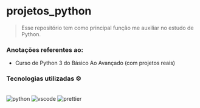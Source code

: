 # projetos_python
> Esse repositório tem como principal função me auxiliar no estudo de Python.

### Anotações referentes ao:
- Curso de Python 3 do Básico Ao Avançado (com projetos reais)

### Tecnologias utilizadas ⚙️
<div style="display: inline_block"><br/>
  <img align="center" alt="python" src="https://img.shields.io/badge/Python-14354C?style=for-the-badge&logo=python&logoColor=white" />
  <img align="center" alt="vscode" src="https://img.shields.io/badge/Visual_Studio_Code-0078D4?style=for-the-badge&logo=visual%20studio%20code&logoColor=white"/>
  <img align="center" alt="prettier" src="https://img.shields.io/badge/prettier-1A2C34?style=for-the-badge&logo=prettier&logoColor=F7BA3E"/>
</div>
